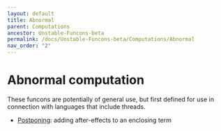 ```yaml
---
layout: default
title: Abnormal
parent: Computations
ancestor: Unstable-Funcons-beta
permalink: /docs/Unstable-Funcons-beta/Computations/Abnormal
nav_order: "2"
---
```


Abnormal computation
====================

These funcons are potentially of general use, but first defined for use in
connection with languages that include threads.

- [Postponing]\: adding after-effects to an enclosing term

[Postponing]:     /CBS-beta/Unstable-Funcons-beta/Computations/Abnormal/Postponing/

[Unstable-Languages-beta]: /CBS-beta/docs/Unstable-Languages-beta
